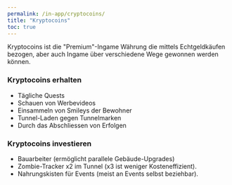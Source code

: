 ```yaml
---
permalink: /in-app/cryptocoins/
title: "Kryptocoins"
toc: true
---
```


Kryptocoins ist die "Premium"-Ingame Währung die mittels Echtgeldkäufen bezogen, aber auch Ingame über verschiedene Wege gewonnen werden können.

### Kryptocoins erhalten

- Tägliche Quests
- Schauen von Werbevideos
- Einsammeln von Smileys der Bewohner
- Tunnel-Laden gegen Tunnelmarken
- Durch das Abschliessen von Erfolgen


### Kryptocoins investieren

- Bauarbeiter (ermöglicht parallele Gebäude-Upgrades)
- Zombie-Tracker x2 im Tunnel (x3 ist weniger Kosteneffizient).
- Nahrungskisten für Events (meist an Events selbst beziehbar).